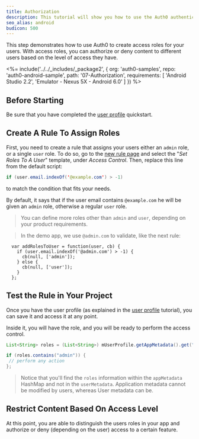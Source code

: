 ```yaml
---
title: Authorization
description: This tutorial will show you how to use the Auth0 authentication API in your Android project to create a custom login screen.
seo_alias: android
budicon: 500
---
```


This step demonstrates how to use Auth0 to create access roles for your users. With access roles, you can authorize or deny content to different users based on the level of access they have.

<%= include('../../_includes/_package2', {
  org: 'auth0-samples',
  repo: 'auth0-android-sample',
  path: '07-Authorization',
  requirements: [
    'Android Studio 2.2',
    'Emulator - Nexus 5X - Android 6.0'
  ]
}) %>

## Before Starting

Be sure that you have completed the [user profile](04-user-profile) quickstart.

## Create A Rule To Assign Roles

First, you need to create a rule that assigns your users either an `admin` role, or a single `user` role. To do so, go to the [new rule page](${manage_url}/#/rules/new) and select the "*Set Roles To A User*" template, under *Access Control*. Then, replace this line from the default script:

```java
if (user.email.indexOf('@example.com') > -1)
```
to match the condition that fits your needs.

By default, it says that if the user email contains `@example.com` he will be given an `admin` role, otherwise a regular `user` role.

> You can define more roles other than `admin` and `user`, depending on your product requirements.

> In the demo app, we use `@admin.com` to validate, like the next rule:

```
  var addRolesToUser = function(user, cb) {
    if (user.email.indexOf('@admin.com') > -1) {
      cb(null, ['admin']);
    } else {
      cb(null, ['user']);
    }
  };
```

## Test the Rule in Your Project

Once you have the user profile (as explained in the [user profile](04-user-profile) tutorial), you can save it and access it at any point.

Inside it, you will have the role, and you will be ready to perform the access control.

```java
List<String> roles = (List<String>) mUserProfile.getAppMetadata().get("roles");

if (roles.contains("admin")) {
 // perform any action
};
```

> Notice that you'll find the `roles` information within the `appMetadata` HashMap and not in the `userMetadata`. Application metadata cannot be modified by users, whereas User metadata can be.

## Restrict Content Based On Access Level

At this point, you are able to distinguish the users roles in your app and authorize or deny (depending on the user) access to a certain feature.
